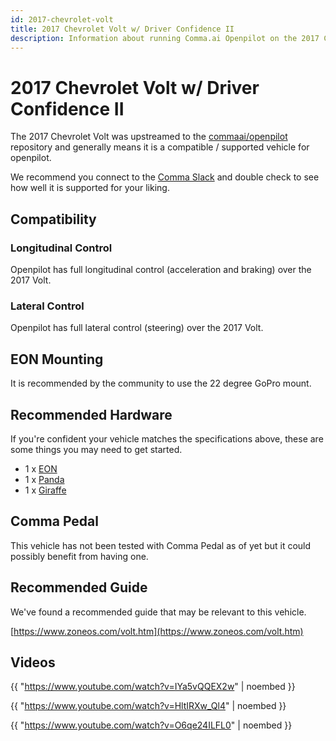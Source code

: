 ```yaml
---
id: 2017-chevrolet-volt
title: 2017 Chevrolet Volt w/ Driver Confidence II
description: Information about running Comma.ai Openpilot on the 2017 Chevrolet Volt w/ Driver Confidence II
---
```

# 2017 Chevrolet Volt w/ Driver Confidence II

The 2017 Chevrolet Volt was upstreamed to the [commaai/openpilot](https://github.com/commaai/openpilot) repository and generally means it is a compatible / supported vehicle for openpilot.

We recommend you connect to the [Comma Slack](https://slack.comma.ai) and double check to see how well it is supported for your liking.

## Compatibility

### Longitudinal Control

Openpilot has full longitudinal control (acceleration and braking) over the 2017 Volt.

### Lateral Control

Openpilot has full lateral control (steering) over the 2017 Volt.

## EON Mounting

It is recommended by the community to use the 22 degree GoPro mount.

## Recommended Hardware

If you're confident your vehicle matches the specifications above, these are some things you may need to get started.

* 1 x [EON](/hardware/eon/)
* 1 x [Panda](/hardware/panda/)
* 1 x [Giraffe](/hardware/giraffe/)

## Comma Pedal

This vehicle has not been tested with Comma Pedal as of yet but it could possibly benefit from having one.

## Recommended Guide

We've found a recommended guide that may be relevant to this vehicle.

[https://www.zoneos.com/volt.htm](https://www.zoneos.com/volt.htm)

## Videos

{{ "https://www.youtube.com/watch?v=IYa5vQQEX2w" | noembed }}


{{ "https://www.youtube.com/watch?v=HltIRXw_Ql4" | noembed }}


{{ "https://www.youtube.com/watch?v=O6qe24ILFL0" | noembed }}


